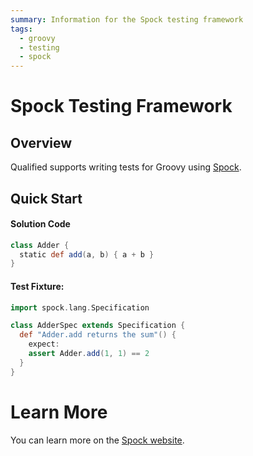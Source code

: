 ```yaml
---
summary: Information for the Spock testing framework
tags:
  - groovy
  - testing
  - spock
---
```


# Spock Testing Framework

## Overview

Qualified supports writing tests for Groovy using [Spock][1].

## Quick Start

#### Solution Code

```groovy
class Adder {
  static def add(a, b) { a + b }
}
```

#### Test Fixture:

```groovy
import spock.lang.Specification

class AdderSpec extends Specification {
  def "Adder.add returns the sum"() {
    expect:
    assert Adder.add(1, 1) == 2
  }
}
```

# Learn More

You can learn more on the [Spock website][1].

[1]: https://spockframework.org/
